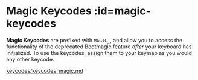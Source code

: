 # Magic Keycodes :id=magic-keycodes

**Magic Keycodes** are prefixed with `MAGIC_`, and allow you to access the functionality of the deprecated Bootmagic feature *after* your keyboard has initialized. To use the keycodes, assign them to your keymap as you would any other keycode.

[keycodes/keycodes_magic.md](keycodes/keycodes_magic.md ':include')